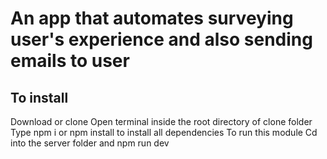 # An app that automates surveying user's experience and also sending emails to user 

  ##  To install
   Download or clone
   Open terminal inside the root directory of clone folder
   Type npm i or npm install to install all dependencies
   To run this module 
   Cd into the server folder and npm run dev
  